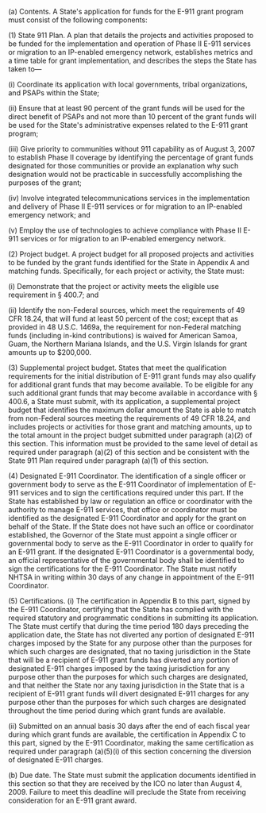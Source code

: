 (a) Contents. A State's application for funds for the E-911 grant program must consist of the following components:

(1) State 911 Plan. A plan that details the projects and activities proposed to be funded for the implementation and operation of Phase II E-911 services or migration to an IP-enabled emergency network, establishes metrics and a time table for grant implementation, and describes the steps the State has taken to—

(i) Coordinate its application with local governments, tribal organizations, and PSAPs within the State;

(ii) Ensure that at least 90 percent of the grant funds will be used for the direct benefit of PSAPs and not more than 10 percent of the grant funds will be used for the State's administrative expenses related to the E-911 grant program;

(iii) Give priority to communities without 911 capability as of August 3, 2007 to establish Phase II coverage by identifying the percentage of grant funds designated for those communities or provide an explanation why such designation would not be practicable in successfully accomplishing the purposes of the grant;

(iv) Involve integrated telecommunications services in the implementation and delivery of Phase II E-911 services or for migration to an IP-enabled emergency network; and

(v) Employ the use of technologies to achieve compliance with Phase II E-911 services or for migration to an IP-enabled emergency network.

(2) Project budget. A project budget for all proposed projects and activities to be funded by the grant funds identified for the State in Appendix A and matching funds. Specifically, for each project or activity, the State must:

(i) Demonstrate that the project or activity meets the eligible use requirement in § 400.7; and

(ii) Identify the non-Federal sources, which meet the requirements of 49 CFR 18.24, that will fund at least 50 percent of the cost; except that as provided in 48 U.S.C. 1469a, the requirement for non-Federal matching funds (including in-kind contributions) is waived for American Samoa, Guam, the Northern Mariana Islands, and the U.S. Virgin Islands for grant amounts up to $200,000.

(3) Supplemental project budget. States that meet the qualification requirements for the initial distribution of E-911 grant funds may also qualify for additional grant funds that may become available. To be eligible for any such additional grant funds that may become available in accordance with § 400.6, a State must submit, with its application, a supplemental project budget that identifies the maximum dollar amount the State is able to match from non-Federal sources meeting the requirements of 49 CFR 18.24, and includes projects or activities for those grant and matching amounts, up to the total amount in the project budget submitted under paragraph (a)(2) of this section. This information must be provided to the same level of detail as required under paragraph (a)(2) of this section and be consistent with the State 911 Plan required under paragraph (a)(1) of this section.

(4) Designated E-911 Coordinator. The identification of a single officer or government body to serve as the E-911 Coordinator of implementation of E-911 services and to sign the certifications required under this part. If the State has established by law or regulation an office or coordinator with the authority to manage E-911 services, that office or coordinator must be identified as the designated E-911 Coordinator and apply for the grant on behalf of the State. If the State does not have such an office or coordinator established, the Governor of the State must appoint a single officer or governmental body to serve as the E-911 Coordinator in order to qualify for an E-911 grant. If the designated E-911 Coordinator is a governmental body, an official representative of the governmental body shall be identified to sign the certifications for the E-911 Coordinator. The State must notify NHTSA in writing within 30 days of any change in appointment of the E-911 Coordinator.

(5) Certifications. (i) The certification in Appendix B to this part, signed by the E-911 Coordinator, certifying that the State has complied with the required statutory and programmatic conditions in submitting its application. The State must certify that during the time period 180 days preceding the application date, the State has not diverted any portion of designated E-911 charges imposed by the State for any purpose other than the purposes for which such charges are designated, that no taxing jurisdiction in the State that will be a recipient of E-911 grant funds has diverted any portion of designated E-911 charges imposed by the taxing jurisdiction for any purpose other than the purposes for which such charges are designated, and that neither the State nor any taxing jurisdiction in the State that is a recipient of E-911 grant funds will divert designated E-911 charges for any purpose other than the purposes for which such charges are designated throughout the time period during which grant funds are available.

(ii) Submitted on an annual basis 30 days after the end of each fiscal year during which grant funds are available, the certification in Appendix C to this part, signed by the E-911 Coordinator, making the same certification as required under paragraph (a)(5)(i) of this section concerning the diversion of designated E-911 charges.

(b) Due date. The State must submit the application documents identified in this section so that they are received by the ICO no later than August 4, 2009. Failure to meet this deadline will preclude the State from receiving consideration for an E-911 grant award.

